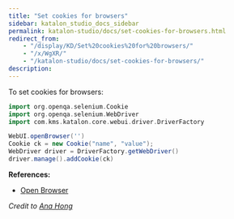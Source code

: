 ```yaml
---
title: "Set cookies for browsers" 
sidebar: katalon_studio_docs_sidebar
permalink: katalon-studio/docs/set-cookies-for-browsers.html 
redirect_from:
    - "/display/KD/Set%20cookies%20for%20browsers/"
    - "/x/WgXR/"
    - "/katalon-studio/docs/set-cookies-for-browsers/"
description: 
---
```

To set cookies for browsers:

```groovy
import org.openqa.selenium.Cookie
import org.openqa.selenium.WebDriver
import com.kms.katalon.core.webui.driver.DriverFactory

WebUI.openBrowser('')
Cookie ck = new Cookie("name", "value");
WebDriver driver = DriverFactory.getWebDriver()
driver.manage().addCookie(ck)
```

**References:**

*   [Open Browser](/display/KD/%5BWebUI%5D+Open+Browser)

_Credit to [Ana Hong](https://forum.katalon.com/discussion/4607/how-can-i-set-cookies-for-my-browsers-in-katalon#Comment_9644)_